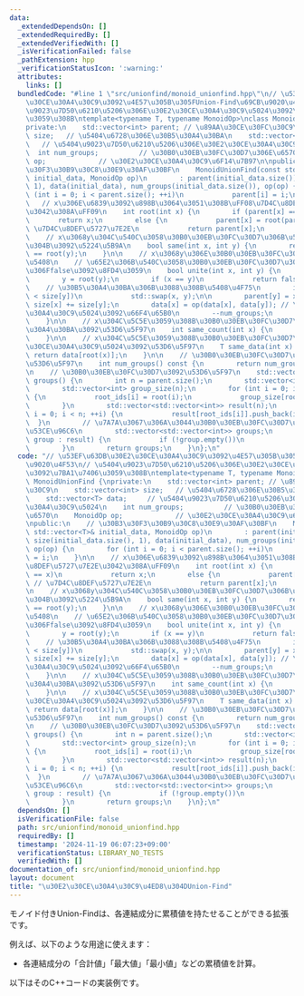 ```yaml
---
data:
  _extendedDependsOn: []
  _extendedRequiredBy: []
  _extendedVerifiedWith: []
  _isVerificationFailed: false
  _pathExtension: hpp
  _verificationStatusIcon: ':warning:'
  attributes:
    links: []
  bundledCode: "#line 1 \"src/unionfind/monoid_unionfind.hpp\"\n// \u53EF\u63DB\u30E2\
    \u30CE\u30A4\u30C9\u3092\u4E57\u305B\u305FUnion-Find\u69CB\u9020\u4F53\n// \u5404\
    \u9023\u7D50\u6210\u5206\u306E\u30E2\u30CE\u30A4\u30C9\u5024\u3092\u7BA1\u7406\
    \u3059\u308B\ntemplate<typename T, typename MonoidOp>\nclass MonoidUnionFind {\n\
    private:\n    std::vector<int> parent; // \u89AA\u30CE\u30FC\u30C9\n    std::vector<int>\
    \ size;   // \u5404\u6728\u306E\u30B5\u30A4\u30BA\n    std::vector<T> data;  \
    \   // \u5404\u9023\u7D50\u6210\u5206\u306E\u30E2\u30CE\u30A4\u30C9\u5024\n  \
    \  int num_groups;          // \u30B0\u30EB\u30FC\u30D7\u306E\u6570\n    MonoidOp\
    \ op;             // \u30E2\u30CE\u30A4\u30C9\u6F14\u7B97\n\npublic:\n    // \u30B3\
    \u30F3\u30B9\u30C8\u30E9\u30AF\u30BF\n    MonoidUnionFind(const std::vector<T>&\
    \ initial_data, MonoidOp op)\n        : parent(initial_data.size()), size(initial_data.size(),\
    \ 1), data(initial_data), num_groups(initial_data.size()), op(op) {\n        for\
    \ (int i = 0; i < parent.size(); ++i)\n            parent[i] = i;\n    }\n\n \
    \   // x\u306E\u6839\u3092\u898B\u3064\u3051\u308B\uFF08\u7D4C\u8DEF\u5727\u7E2E\
    \u3042\u308A\uFF09\n    int root(int x) {\n        if (parent[x] == x)\n     \
    \       return x;\n        else {\n            parent[x] = root(parent[x]); //\
    \ \u7D4C\u8DEF\u5727\u7E2E\n            return parent[x];\n        }\n    }\n\n\
    \    // x\u3068y\u304C\u540C\u3058\u30B0\u30EB\u30FC\u30D7\u306B\u5C5E\u3059\u308B\
    \u304B\u3092\u5224\u5B9A\n    bool same(int x, int y) {\n        return root(x)\
    \ == root(y);\n    }\n\n    // x\u3068y\u306E\u30B0\u30EB\u30FC\u30D7\u3092\u4F75\
    \u5408\n    // \u65E2\u306B\u540C\u3058\u30B0\u30EB\u30FC\u30D7\u306E\u5834\u5408\
    \u306Ffalse\u3092\u8FD4\u3059\n    bool unite(int x, int y) {\n        x = root(x);\n\
    \        y = root(y);\n        if (x == y)\n            return false;\n\n    \
    \    // \u30B5\u30A4\u30BA\u306B\u3088\u308B\u5408\u4F75\n        if (size[x]\
    \ < size[y])\n            std::swap(x, y);\n\n        parent[y] = x;\n       \
    \ size[x] += size[y];\n        data[x] = op(data[x], data[y]); // \u30E2\u30CE\
    \u30A4\u30C9\u5024\u3092\u66F4\u65B0\n        --num_groups;\n        return true;\n\
    \    }\n\n    // x\u304C\u5C5E\u3059\u308B\u30B0\u30EB\u30FC\u30D7\u306E\u30B5\
    \u30A4\u30BA\u3092\u53D6\u5F97\n    int same_count(int x) {\n        return size[root(x)];\n\
    \    }\n\n    // x\u304C\u5C5E\u3059\u308B\u30B0\u30EB\u30FC\u30D7\u306E\u30E2\
    \u30CE\u30A4\u30C9\u5024\u3092\u53D6\u5F97\n    T same_data(int x) {\n       \
    \ return data[root(x)];\n    }\n\n    // \u30B0\u30EB\u30FC\u30D7\u306E\u6570\u3092\
    \u53D6\u5F97\n    int num_groups() const {\n        return num_groups;\n    }\n\
    \n    // \u30B0\u30EB\u30FC\u30D7\u3092\u53D6\u5F97\n    std::vector<std::vector<int>>\
    \ groups() {\n        int n = parent.size();\n        std::vector<int> root_ids(n);\n\
    \        std::vector<int> group_size(n);\n        for (int i = 0; i < n; ++i)\
    \ {\n            root_ids[i] = root(i);\n            group_size[root_ids[i]]++;\n\
    \        }\n        std::vector<std::vector<int>> result(n);\n        for (int\
    \ i = 0; i < n; ++i) {\n            result[root_ids[i]].push_back(i);\n      \
    \  }\n        // \u7A7A\u3067\u306A\u3044\u30B0\u30EB\u30FC\u30D7\u306E\u307F\u3092\
    \u53CE\u96C6\n        std::vector<std::vector<int>> groups;\n        for (auto&\
    \ group : result) {\n            if (!group.empty())\n                groups.push_back(group);\n\
    \        }\n        return groups;\n    }\n};\n"
  code: "// \u53EF\u63DB\u30E2\u30CE\u30A4\u30C9\u3092\u4E57\u305B\u305FUnion-Find\u69CB\
    \u9020\u4F53\n// \u5404\u9023\u7D50\u6210\u5206\u306E\u30E2\u30CE\u30A4\u30C9\u5024\
    \u3092\u7BA1\u7406\u3059\u308B\ntemplate<typename T, typename MonoidOp>\nclass\
    \ MonoidUnionFind {\nprivate:\n    std::vector<int> parent; // \u89AA\u30CE\u30FC\
    \u30C9\n    std::vector<int> size;   // \u5404\u6728\u306E\u30B5\u30A4\u30BA\n\
    \    std::vector<T> data;     // \u5404\u9023\u7D50\u6210\u5206\u306E\u30E2\u30CE\
    \u30A4\u30C9\u5024\n    int num_groups;          // \u30B0\u30EB\u30FC\u30D7\u306E\
    \u6570\n    MonoidOp op;             // \u30E2\u30CE\u30A4\u30C9\u6F14\u7B97\n\
    \npublic:\n    // \u30B3\u30F3\u30B9\u30C8\u30E9\u30AF\u30BF\n    MonoidUnionFind(const\
    \ std::vector<T>& initial_data, MonoidOp op)\n        : parent(initial_data.size()),\
    \ size(initial_data.size(), 1), data(initial_data), num_groups(initial_data.size()),\
    \ op(op) {\n        for (int i = 0; i < parent.size(); ++i)\n            parent[i]\
    \ = i;\n    }\n\n    // x\u306E\u6839\u3092\u898B\u3064\u3051\u308B\uFF08\u7D4C\
    \u8DEF\u5727\u7E2E\u3042\u308A\uFF09\n    int root(int x) {\n        if (parent[x]\
    \ == x)\n            return x;\n        else {\n            parent[x] = root(parent[x]);\
    \ // \u7D4C\u8DEF\u5727\u7E2E\n            return parent[x];\n        }\n    }\n\
    \n    // x\u3068y\u304C\u540C\u3058\u30B0\u30EB\u30FC\u30D7\u306B\u5C5E\u3059\u308B\
    \u304B\u3092\u5224\u5B9A\n    bool same(int x, int y) {\n        return root(x)\
    \ == root(y);\n    }\n\n    // x\u3068y\u306E\u30B0\u30EB\u30FC\u30D7\u3092\u4F75\
    \u5408\n    // \u65E2\u306B\u540C\u3058\u30B0\u30EB\u30FC\u30D7\u306E\u5834\u5408\
    \u306Ffalse\u3092\u8FD4\u3059\n    bool unite(int x, int y) {\n        x = root(x);\n\
    \        y = root(y);\n        if (x == y)\n            return false;\n\n    \
    \    // \u30B5\u30A4\u30BA\u306B\u3088\u308B\u5408\u4F75\n        if (size[x]\
    \ < size[y])\n            std::swap(x, y);\n\n        parent[y] = x;\n       \
    \ size[x] += size[y];\n        data[x] = op(data[x], data[y]); // \u30E2\u30CE\
    \u30A4\u30C9\u5024\u3092\u66F4\u65B0\n        --num_groups;\n        return true;\n\
    \    }\n\n    // x\u304C\u5C5E\u3059\u308B\u30B0\u30EB\u30FC\u30D7\u306E\u30B5\
    \u30A4\u30BA\u3092\u53D6\u5F97\n    int same_count(int x) {\n        return size[root(x)];\n\
    \    }\n\n    // x\u304C\u5C5E\u3059\u308B\u30B0\u30EB\u30FC\u30D7\u306E\u30E2\
    \u30CE\u30A4\u30C9\u5024\u3092\u53D6\u5F97\n    T same_data(int x) {\n       \
    \ return data[root(x)];\n    }\n\n    // \u30B0\u30EB\u30FC\u30D7\u306E\u6570\u3092\
    \u53D6\u5F97\n    int num_groups() const {\n        return num_groups;\n    }\n\
    \n    // \u30B0\u30EB\u30FC\u30D7\u3092\u53D6\u5F97\n    std::vector<std::vector<int>>\
    \ groups() {\n        int n = parent.size();\n        std::vector<int> root_ids(n);\n\
    \        std::vector<int> group_size(n);\n        for (int i = 0; i < n; ++i)\
    \ {\n            root_ids[i] = root(i);\n            group_size[root_ids[i]]++;\n\
    \        }\n        std::vector<std::vector<int>> result(n);\n        for (int\
    \ i = 0; i < n; ++i) {\n            result[root_ids[i]].push_back(i);\n      \
    \  }\n        // \u7A7A\u3067\u306A\u3044\u30B0\u30EB\u30FC\u30D7\u306E\u307F\u3092\
    \u53CE\u96C6\n        std::vector<std::vector<int>> groups;\n        for (auto&\
    \ group : result) {\n            if (!group.empty())\n                groups.push_back(group);\n\
    \        }\n        return groups;\n    }\n};\n"
  dependsOn: []
  isVerificationFile: false
  path: src/unionfind/monoid_unionfind.hpp
  requiredBy: []
  timestamp: '2024-11-19 06:07:23+09:00'
  verificationStatus: LIBRARY_NO_TESTS
  verifiedWith: []
documentation_of: src/unionfind/monoid_unionfind.hpp
layout: document
title: "\u30E2\u30CE\u30A4\u30C9\u4ED8\u304DUnion-Find"
---
```


モノイド付きUnion-Findは、各連結成分に累積値を持たせることができる拡張です。

例えば、以下のような用途に使えます：
- 各連結成分の「合計値」「最大値」「最小値」などの累積値を計算。

以下はそのC++コードの実装例です。

